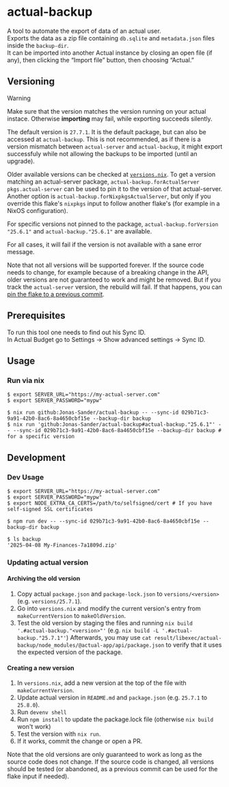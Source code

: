 # actual-backup

A tool to automate the export of data of an actual user.  
Exports the data as a zip file containing `db.sqlite` and `metadata.json` files inside the `backup-dir`.  
It can be imported into another Actual instance by closing an open file (if any), then clicking the “Import file” button, then choosing “Actual.” 

## Versioning

> [!WARNING]  
> Make sure that the version matches the version running on your actual instace.
> Otherwise **importing** may fail, while exporting succeeds silently.

The default version is `27.7.1`.
It is the default package, but can also be accessed at `actual-backup`.
This is not recommended, as if there is a version mismatch between `actual-server` and `actual-backup`,
it might export successfuly while not allowing the backups to be imported (until an upgrade).

Older available versions can be checked at [`versions.nix`](./versions.nix).
To get a version matching an actual-server package,
`actual-backup.forActualServer pkgs.actual-server`
can be used to pin it to the version of that actual-server.
Another option is `actual-backup.forNixpkgsActualServer`,
but only if you override this flake's `nixpkgs` input to follow another flake's
(for example in a NixOS configuration).

For specific versions not pinned to the package,
`actual-backup.forVersion "25.6.1"`
and `actual-backup."25.6.1"`
are available.

For all cases, it will fail if the version is not available with a sane error message.

Note that not all versions will be supported forever.
If the source code needs to change,
for example because of a breaking change in the API,
older versions are not guaranteed to work and might be removed.
But if you track the `actual-server` version, the rebuild will fail.
If that happens, you can 
[pin the flake to a previous commit](https://nix.dev/manual/nix/2.28/command-ref/new-cli/nix3-flake.html#examples).

 ## Prerequisites
To run this tool one needs to find out his Sync ID.  
In Actual Budget go to Settings → Show advanced settings → Sync ID.

## Usage

### Run via nix
```
$ export SERVER_URL="https://my-actual-server.com"
$ export SERVER_PASSWORD="mypw"

$ nix run github:Jonas-Sander/actual-backup -- --sync-id 029b71c3-9a91-42b0-8ac6-8a4650cbf15e --backup-dir backup
$ nix run 'github:Jonas-Sander/actual-backup#actual-backup."25.6.1"' -- --sync-id 029b71c3-9a91-42b0-8ac6-8a4650cbf15e --backup-dir backup # for a specific version
```

## Development

### Dev Usage
```shell
$ export SERVER_URL="https://my-actual-server.com"
$ export SERVER_PASSWORD="mypw"
$ export NODE_EXTRA_CA_CERTS=/path/to/selfsigned/cert # If you have self-signed SSL certificates

$ npm run dev -- --sync-id 029b71c3-9a91-42b0-8ac6-8a4650cbf15e --backup-dir backup

$ ls backup
'2025-04-08 My-Finances-7a1809d.zip'
```

### Updating actual version

#### Archiving the old version
1. Copy actual `package.json` and `package-lock.json` to `versions/<version>` (e.g. `versions/25.7.1`).
2. Go into `versions.nix` and modify the current version's entry from `makeCurrentVersion` to `makeOldVersion`.
3. Test the old version by staging the files and running `nix build '.#actual-backup."<version>"'` (e.g. `nix build -L '.#actual-backup."25.7.1"'`)
  Afterwards, you may use `cat result/libexec/actual-backup/node_modules/@actual-app/api/package.json` to verify that it uses the expected version of the package.

#### Creating a new version
1. In `versions.nix`, add a new version at the top of the file with `makeCurrentVersion`.
2. Update actual version in `README.md` and `package.json` (e.g. `25.7.1` to `25.8.0`).
3. Run `devenv shell`
4. Run `npm install` to update the package.lock file (otherwise `nix build` won't work)
7. Test the version with `nix run`.
8. If it works, commit the change or open a PR.

Note that the old versions are only guaranteed to work as long as the source code does not change.
If the source code is changed, all versions should be tested
(or abandoned, as a previous commit can be used for the flake input if needed).
